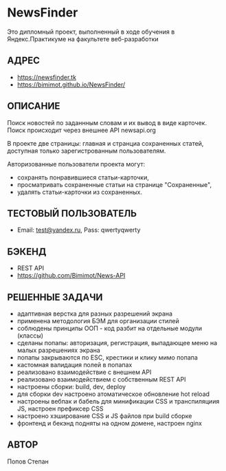 NewsFinder
=============================
Это дипломный проект,
выполненный в ходе обучения в Яндекс.Практикуме
на факультете веб-разработки

АДРЕС
-----------
- https://newsfinder.tk
- https://bimimot.github.io/NewsFinder/


ОПИСАНИЕ
-----------
Поиск новостей по заданнным словам и их вывод в виде карточек.
Поиск происходит через внешнее API newsapi.org

В проекте две страницы: главная и странциа сохраненных статей,
доступная только зарегистрованным пользователям.

Авторизованные пользователи проекта могут:
- сохранять понравившиеся статьи-карточки,
- просматривать сохраненные статьи на странице "Сохраненные",
- удалять статьи-карточки из сохраненных.


ТЕСТОВЫЙ ПОЛЬЗОВАТЕЛЬ
-----------
- Email: test@yandex.ru, Pass: qwertyqwerty


БЭКЕНД
-----------
- REST API
- https://github.com/Bimimot/News-API


РЕШЕННЫЕ ЗАДАЧИ
-----------
- адаптивная верстка для разных разрешений экрана
- применена методология БЭМ для организации стилей
- соблюдены принципы ООП - код разбит на отдельные модули (классы)
- сделаны попапы: авторизация, регистрация, выпадающее меню на малых разрешениях экрана
- попапы закрываются по ESC, крестики и клику мимо попапа
- кастомная валидация полей в попапах
- реализовано взаимодействие с внешнем API
- реализовано взаимодействием с собственным REST API
- настроены сборки: build, dev, deploy 
- для сборки dev настроено атоматическое обновление hot reload
- настроены вебпак и бабель для минификации CSS и транспиляциия JS, настроен префиксер CSS
- настроено хэширование CSS и JS файлов при build сборке
- фронтенд и бекэнд подняты на одном домене, настроен nginx


АВТОР
-----------
Попов Степан

